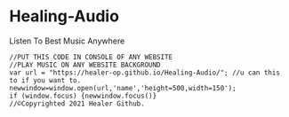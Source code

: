 # Healing-Audio

Listen To Best Music Anywhere

```
//PUT THIS CODE IN CONSOLE OF ANY WEBSITE
//PLAY MUSIC ON ANY WEBSITE BACKGROUND
var url = "https://healer-op.github.io/Healing-Audio/"; //u can this to if you want to.
newwindow=window.open(url,'name','height=500,width=150');
if (window.focus) {newwindow.focus()}
//©️Copyrighted 2021 Healer Github.
```

